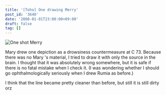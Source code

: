 ```yaml
---
title: '[Toho] One drawing Merry'
post_id: '3640'
date: '2008-01-01T23:00:00+09:00'
draft: false
tag: []
---
```


![One shot Merry](/image/illustrations/mono/2004-2007/khan_s.jpg)

Mary drew one depiction as a drowsiness countermeasure at C 73. Because there was no Mary 's material, I tried to draw it with only the source in the brain. I thought that it was absolutely wrong somewhere, but it is safe if there is no fatal mistake when I check it. (I was wondering whether I should go ophthalmologically seriously when I drew Rumia as before.)

I think that the line became pretty cleaner than before, but still it is still dirty orz